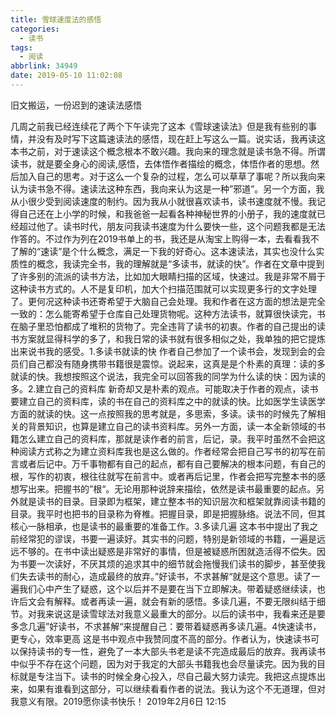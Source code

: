 ```yaml
---
title: 雪球速度法的感悟
categories:
  - 读书
tags:
  - 阅读
abbrlink: 34949
date: 2019-05-10 11:02:08
---
```

旧文搬运，一份迟到的速读法感悟
<!--more-->
​		几周之前我已经连续花了两个下午读完了这本《雪球速读法》但是我有些别的事情，并没有及时写下这篇速读法的感悟，现在赶上写这么一篇。
​		说实话，我再读这本书之前，对于速读这个概念根本不敢兴趣。我向来的理念就是读书急不得。所谓读书，就是要全身心的阅读,感悟，去体悟作者描绘的概念，体悟作者的思想。然后加入自己的思考。对于这么一个复杂的过程，怎么可以草草了事呢？所以我向来认为读书急不得。速读法这种东西，我向来认为这是一种”邪道”。另一个方面，我从小很少受到阅读速度的制约。因为我从小就很喜欢读书，读书速度就不慢。我记得自己还在上小学的时候，和我爸爸一起看各种神秘世界的小册子，我的速度就已经超过他了。读书时代，朋友问我读书速度为什么要快一些，这个问题我都是无法作答的。
​		不过作为列在2019书单上的书，我还是从淘宝上购得一本，去看看我不了解的“速读”是个什么概念，满足一下我的好奇心。这本速读法，其实也没什么实质性的概念，我读完全书，我的理解就是“多读书，就读的快”。作者在文章中提到了许多别的流派的读书方法，比如加大眼睛扫描的区域，快速过。我是非常不屑于这种读书方式的。人不是复印机，加大个扫描范围就可以实现更多行的文字处理了。更何况这种读书还寄希望于大脑自己会处理。我和作者在这方面的想法是完全一致的：怎么能寄希望于仓库自己处理货物呢。这种方法读书，就算很快读完，书在脑子里恐怕都成了堆积的货物了。完全违背了读书的初衷。作者的自己提出的读书方案就显得科学的多了，和我日常的读书就有很多相似之处，我单独的把它提炼出来说书我的感受。
​		1.多读书就读的快
​		作者自己参加了一个读书会，发现到会的会员们自己都没有随身携带书籍很是震惊。说起来，这真是是个朴素的真理：读的多就读的快。我想按照这个说法，我完全可以回答我的同学为什么读的快：因为读的多。
​		2.建立自己的资料库
​		新奇却又是朴素的观点。可能取决于作者的观点，读书要建立自己的资料库，读的书在自己的资料库之中的就读的快。比如医学生读医学方面的就读的快。这一点按照我的思考就是，多思索，多读。读书的时候先了解相关的背景知识，也算是建立自己的读书资料库。另外一方面，读一本全新领域的书籍怎么建立自己的资料库，那就是读作者的前言，后记，录。我平时虽然不会把这种阅读方式称之为建立资料库我也是这么做的。作者经常会把自己写书的初写在前言或者后记中。万千事物都有自己的起点，都有自己要解决的根本问题，有自己的根，写作的初衷，根往往就写在前言中。或者再后记里，作者会把写完整本书的感想写出来。把握书的”根“。无论用那种说辞来描绘，依然是读书最重要的起点。另外就是读书的目录。目录即为框架，建立整本书的知识层次和框架就靠阅读书籍的目录。我平时也把书的目录称为脊椎。把握目录，即是把握脉络。说法不同，但其核心一脉相承，也是读书的最重要的准备工作。
​		3.多读几遍
​		这本书中提出了我之前经常犯的谬误，书要一遍读好。其实书的问题，特别是新领域的书籍，一遍是远远不够的。在书中读出疑惑是非常好的事情，但是被疑惑所困就造活得不偿失。因为书要一次读好，不厌其烦的追求其中的细节就会拖慢我们读书的脚步，甚至使我们失去读书的耐心，造成最终的放弃。”好读书，不求甚解“就是这个意思。读了一遍我们心中产生了疑惑，这个以后并不是要在当下立即解决。带着疑惑继续读，也许后文会有解释。或者再读一遍，就会有新的感悟。多读几遍，不要无限纠结于细节。对我来说这是读雪球法对我意义最重大的部分。以后的读书中，我看来还是要多念几遍”好读书，不求甚解“来提醒自己：要带着疑惑再多读几遍。
​		4快速读书，更专心，效率更高
​		这是书中观点中我赞同度不高的部分。作者认为，快速读书可以保持读书的专一性，避免了一本大部头书老是读不完造成最后的放弃。我再读书中似乎不存在这个问题，因为对于我定的大部头书籍我也会尽量读完。因为我的目标就是专注当下。读书的时候全身心投入，尽自己最大努力读完。我把这点提炼出来，如果有谁看到这部分，可以继续看看作者的说法。我认为这个不无道理，但对我意义有限。
​		2019愿你读书快乐！
2019年2月6日 12:15